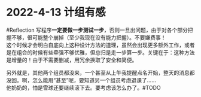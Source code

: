 # 2022-4-13 计组有感


\#Reflection
写程序**一定要做一步测试一步**，否则一旦出问题，由于对各个部分把握不够，很可能整个崩掉（至少我现在没有能力把握）。不要嫌费事！  
这个时候才会明白自底向上这种设计方法的道理，虽然会出现更多额外工作，或者是在组合的时候有些牵强不够优雅，但总归是走一步算一步。关键在于：这种方法是增量的！由于不需要删减，用冗余换取了安全和简便。

另外就是，其他两个组员都没来，一个甚至从上午我提醒点名开始，整天的消息都没回。啊，怎么能用“甚至”呢，要知道另一个组员考虑退课了……  
他奶奶的，怕是雪球还要继续滚下去。要考虑该怎么办了。\#TODO
